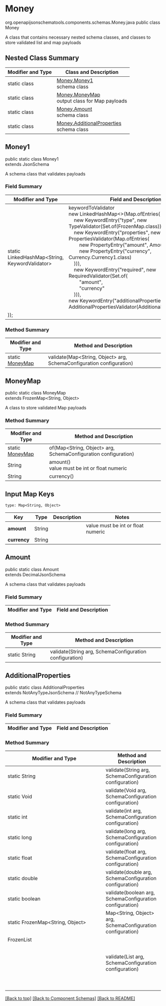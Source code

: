 # Money
org.openapijsonschematools.components.schemas.Money.java
public class Money

A class that contains necessary nested schema classes, and classes to store validated list and map payloads

## Nested Class Summary
| Modifier and Type | Class and Description |
| ----------------- | ---------------------- |
| static class | [Money.Money1](#money1)<br> schema class |
| static class | [Money.MoneyMap](#moneymap)<br> output class for Map payloads |
| static class | [Money.Amount](#amount)<br> schema class |
| static class | [Money.AdditionalProperties](#additionalproperties)<br> schema class |

## Money1
public static class Money1<br>
extends JsonSchema

A schema class that validates payloads
### Field Summary
| Modifier and Type | Field and Description |
| ----------------- | ---------------------- |
| static LinkedHashMap<String, KeywordValidator> |keywordToValidator<br/>new LinkedHashMap<>(Map.ofEntries(<br/>&nbsp;&nbsp;&nbsp;&nbsp;new KeywordEntry("type", new TypeValidator(Set.of(FrozenMap.class))),<br>&nbsp;&nbsp;&nbsp;&nbsp;new KeywordEntry("properties", new PropertiesValidator(Map.ofEntries(<br>&nbsp;&nbsp;&nbsp;&nbsp;&nbsp;&nbsp;&nbsp;&nbsp;new PropertyEntry("amount", Amount.class),<br>&nbsp;&nbsp;&nbsp;&nbsp;&nbsp;&nbsp;&nbsp;&nbsp;new PropertyEntry("currency", Currency.Currency1.class)<br>&nbsp;&nbsp;&nbsp;&nbsp;))),<br>&nbsp;&nbsp;&nbsp;&nbsp;new KeywordEntry("required", new RequiredValidator(Set.of(<br>&nbsp;&nbsp;&nbsp;&nbsp;&nbsp;&nbsp;&nbsp;&nbsp;"amount",<br>&nbsp;&nbsp;&nbsp;&nbsp;&nbsp;&nbsp;&nbsp;&nbsp;"currency"<br>&nbsp;&nbsp;&nbsp;&nbsp;))),<br>new KeywordEntry("additionalProperties", new AdditionalPropertiesValidator(AdditionalProperties.class))
)); |

### Method Summary
| Modifier and Type | Method and Description |
| ----------------- | ---------------------- |
| static [MoneyMap](#moneymap) | validate(Map<String, Object> arg, SchemaConfiguration configuration) |

## MoneyMap
public static class MoneyMap<br>
extends FrozenMap<String, Object>

A class to store validated Map payloads

### Method Summary
| Modifier and Type | Method and Description |
| ----------------- | ---------------------- |
| static [MoneyMap](#moneymap) | of(Map<String, Object> arg, SchemaConfiguration configuration) |
| String | amount()<br> value must be int or float numeric |
| String | currency()<br> |

## Input Map Keys
```
type: Map<String, Object>
```
| Key | Type |  Description | Notes |
| --- | ---- | ------------ | ----- |
| **amount** | String |  | value must be int or float numeric |
| **currency** | String |  | |

## Amount
public static class Amount<br>
extends DecimalJsonSchema

A schema class that validates payloads
### Field Summary
| Modifier and Type | Field and Description |
| ----------------- | ---------------------- |

### Method Summary
| Modifier and Type | Method and Description |
| ----------------- | ---------------------- |
| static String | validate(String arg, SchemaConfiguration configuration) |

## AdditionalProperties
public static class AdditionalProperties<br>
extends NotAnyTypeJsonSchema
    // NotAnyTypeSchema

A schema class that validates payloads
### Field Summary
| Modifier and Type | Field and Description |
| ----------------- | ---------------------- |

### Method Summary
| Modifier and Type | Method and Description |
| ----------------- | ---------------------- |
| static String | validate(String arg, SchemaConfiguration configuration) |
| static Void | validate(Void arg, SchemaConfiguration configuration) |
| static int | validate(int arg, SchemaConfiguration configuration) |
| static long | validate(long arg, SchemaConfiguration configuration) |
| static float | validate(float arg, SchemaConfiguration configuration) |
| static double | validate(double arg, SchemaConfiguration configuration) |
| static boolean | validate(boolean arg, SchemaConfiguration configuration) |
| static FrozenMap<String, Object> | Map<String, Object> arg, SchemaConfiguration configuration) |
| FrozenList<Object> | validate(List<Object> arg, SchemaConfiguration configuration) |

[[Back to top]](#top) [[Back to Component Schemas]](../../../README.md#Component-Schemas) [[Back to README]](../../../README.md)
